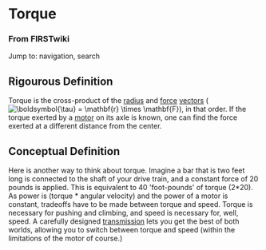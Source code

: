 # Torque

### From FIRSTwiki

Jump to: navigation, search


##  Rigourous Definition

Torque is the cross-product of the
[radius](/index.php?title=Radius&action=edit "Radius" ) and
[force](/index.php?title=Force&action=edit "Force" )
[vectors](/index.php?title=Vector&action=edit "Vector" )
(![\\boldsymbol{\\tau} = \\mathbf{r} \\times
\\mathbf{F}](/media/math/b/a/2/ba2e57363e6ce199c675ba591f0283fe.png)), in that
order. If the torque exerted by a [motor](/index.php/Motor "Motor" ) on its
axle is known, one can find the force exerted at a different distance from the
center.


##  Conceptual Definition

Here is another way to think about torque. Imagine a bar that is two feet long
is connected to the shaft of your drive train, and a constant force of 20
pounds is applied. This is equivalent to 40 'foot-pounds' of torque (2*20). As
power is (torque * angular velocity) and the power of a motor is constant,
tradeoffs have to be made between torque and speed. Torque is necessary for
pushing and climbing, and speed is necessary for, well, speed. A carefully
designed [transmission](/index.php/Transmission "Transmission" ) lets you get
the best of both worlds, allowing you to switch between torque and speed
(within the limitations of the motor of course.)

